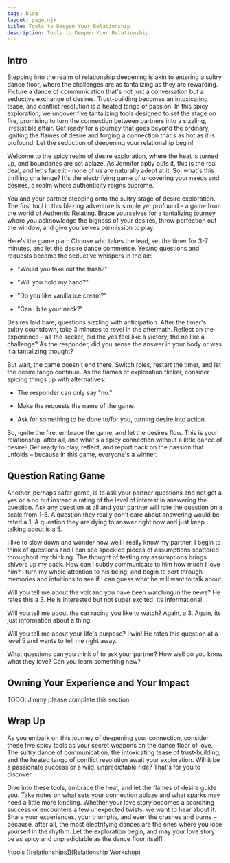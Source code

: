 ```yaml
---
tags: blog 
layout: page.njk
title: Tools to Deepen Your Relationship
description: Tools to Deepen Your Relationship
---
```

## Intro 
Stepping into the realm of relationship deepening is akin to entering a sultry dance floor, where the challenges are as tantalizing as they are rewarding. Picture a dance of communication that's not just a conversation but a seductive exchange of desires. Trust-building becomes an intoxicating tease, and conflict resolution is a heated tango of passion. In this spicy exploration, we uncover five tantalizing tools designed to set the stage on fire, promising to turn the connection between partners into a sizzling, irresistible affair. Get ready for a journey that goes beyond the ordinary, igniting the flames of desire and forging a connection that's as hot as it is profound. Let the seduction of deepening your relationship begin!

Welcome to the spicy realm of desire exploration, where the heat is turned up, and boundaries are set ablaze. As Jennifer aptly puts it, this is the real deal, and let's face it - none of us are naturally adept at it. So, what's this thrilling challenge? It's the electrifying game of uncovering your needs and desires, a realm where authenticity reigns supreme.

You and your partner stepping onto the sultry stage of desire exploration. The first tool in this blazing adventure is simple yet profound – a game from the world of Authentic Relating. Brace yourselves for a tantalizing journey where you acknowledge the bigness of your desires, throw perfection out the window, and give yourselves permission to play.

Here's the game plan: Choose who takes the lead, set the timer for 3-7 minutes, and let the desire dance commence. Yes/no questions and requests become the seductive whispers in the air:

- "Would you take out the trash?"

- "Will you hold my hand?"

- "Do you like vanilla ice cream?"

- "Can I bite your neck?"

Desires laid bare, questions sizzling with anticipation. After the timer's sultry countdown, take 3 minutes to revel in the aftermath. Reflect on the experience – as the seeker, did the yes feel like a victory, the no like a challenge? As the responder, did you sense the answer in your body or was it a tantalizing thought?

But wait, the game doesn't end there. Switch roles, restart the timer, and let the desire tango continue. As the flames of exploration flicker, consider spicing things up with alternatives: 

- The responder can only say "no."

- Make the requests the name of the game.

- Ask for something to be done to/for you, turning desire into action.

So, ignite the fire, embrace the game, and let the desires flow. This is your relationship, after all, and what's a spicy connection without a little dance of desire? Get ready to play, reflect, and report back on the passion that unfolds – because in this game, everyone's a winner.

## Question Rating Game
Another, perhaps safer game, is to ask your partner questions and not get a yes or a no but instead a rating of the level of interest in answering the question. Ask any question at all and your partner will rate the question on a scale from 1-5. A question they really don't care about answering would be rated a 1. A question they are dying to answer right now and just keep talking about is a 5.

I like to slow down and wonder how well I really know my partner. I begin to think of questions and I can see speckled pieces of assumptions scattered throughout my thinking. The thought of testing my assumptions brings shivers up my back. How can I subtly communicate to him how much I love him? I turn my whole attention to his being, and begin to sort through memories and intuitions to see if I can guess what he will want to talk about. 

Will you tell me about the volcano you have been watching in the news?
He rates this a 3. He is interested but not super excited. Its informational.

Will you tell me about the car racing you like to watch?
Again, a 3. Again, its just information about a thing. 

Will you tell me about your life's purpose?
I win! He rates this question at a level 5 and wants to tell me right away.

What questions can you think of to ask your partner? How well do you know what they love? Can you learn something new?

## Owning Your Experience and Your Impact

TODO: Jimmy please complete this section

## Wrap Up

As you embark on this journey of deepening your connection, consider these five spicy tools as your secret weapons on the dance floor of love. The sultry dance of communication, the intoxicating tease of trust-building, and the heated tango of conflict resolution await your exploration. Will it be a passionate success or a wild, unpredictable ride? That's for you to discover.

Dive into these tools, embrace the heat, and let the flames of desire guide you. Take notes on what sets your connection ablaze and what sparks may need a little more kindling. Whether your love story becomes a scorching success or encounters a few unexpected twists, we want to hear about it. Share your experiences, your triumphs, and even the crashes and burns – because, after all, the most electrifying dances are the ones where you lose yourself in the rhythm. Let the exploration begin, and may your love story be as spicy and unpredictable as the dance floor itself!

#tools
[[relationships]](Relationship Workshop)


